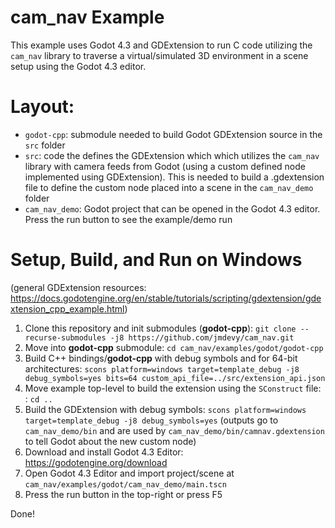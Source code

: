 # cam_nav Example
This example uses Godot 4.3 and GDExtension to run C code utilizing the `cam_nav` library to traverse a virtual/simulated 3D environment in a scene setup using the Godot 4.3 editor.

# Layout:
* `godot-cpp`: submodule needed to build Godot GDExtension source in the `src` folder 
* `src`: code the defines the GDExtension which which utilizes the `cam_nav` library with camera feeds from Godot (using a custom defined node implemented using GDExtension). This is needed to build a .gdextension file to define the custom node placed into a scene in the `cam_nav_demo` folder
* `cam_nav_demo`: Godot project that can be opened in the Godot 4.3 editor. Press the run button to see the example/demo run

# Setup, Build, and Run on Windows
(general GDExtension resources: https://docs.godotengine.org/en/stable/tutorials/scripting/gdextension/gdextension_cpp_example.html)

1. Clone this repository and init submodules (**godot-cpp**): `git clone --recurse-submodules -j8 https://github.com/jmdevy/cam_nav.git`
2. Move into **godot-cpp** submodule: `cd cam_nav/examples/godot/godot-cpp`
3. Build C++ bindings/**godot-cpp** with debug symbols and for 64-bit architectures: `scons platform=windows target=template_debug -j8 debug_symbols=yes bits=64 custom_api_file=../src/extension_api.json`
4. Move example top-level to build the extension using the `SConstruct` file: : `cd ..`
5. Build the GDExtension with debug symbols: `scons platform=windows target=template_debug -j8 debug_symbols=yes` (outputs go to `cam_nav_demo/bin` and are used by `cam_nav_demo/bin/camnav.gdextension` to tell Godot about the new custom node)
5. Download and install Godot 4.3 Editor: https://godotengine.org/download
6. Open Godot 4.3 Editor and import project/scene at `cam_nav/examples/godot/cam_nav_demo/main.tscn`
7. Press the run button in the top-right or press F5

Done!